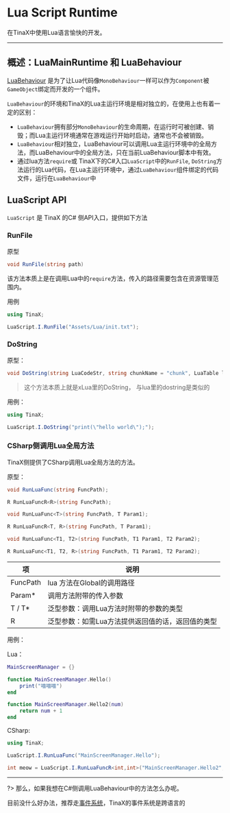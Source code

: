 # Lua Script Runtime

在TinaX中使用Lua语言愉快的开发。

-----

## 概述：LuaMainRuntime 和 LuaBehaviour

[LuaBehaviour](/api/system/lua_runtime/luabehaviour) 是为了让Lua代码像`MonoBehaviour`一样可以作为`Component`被`GameObject`绑定而开发的一个组件。

`LuaBehaviour`的环境和TinaX的Lua主运行环境是相对独立的，在使用上也有着一定的区别：

- `LuaBehaviour`拥有部分`MonoBehaviour`的生命周期，在运行时可被创建、销毁；而Lua主运行环境通常在游戏运行开始时启动，通常也不会被销毁。
- `LuaBehaviour`相对独立，LuaBehaviour可以调用Lua主运行环境中的全局方法，而LuaBehaviour中的全局方法，只在当前LuaBehaviour脚本中有效。
- 通过lua方法`require`或 TinaX下的C#入口`LuaScript`中的`RunFile`, `DoString`方法运行的Lua代码，在Lua主运行环境中，通过`LuaBehaviour`组件绑定的代码文件，运行在`LuaBehaviour`中


## LuaScript API

`LuaScript` 是 TinaX 的C# 侧API入口，提供如下方法

### RunFile

原型

``` csharp
void RunFile(string path)
```

该方法本质上是在调用Lua中的`require`方法，传入的路径需要包含在资源管理范围内。

用例

``` csharp
using TinaX;

LuaScript.I.RunFile("Assets/Lua/init.txt");
```

### DoString

原型：

``` csharp
void DoString(string LuaCodeStr, string chunkName = "chunk", LuaTable luaEnv = null);
```
> 这个方法本质上就是xLua里的DoString， 与lua里的dostring是类似的

用例：

``` csharp
using TinaX;

LuaScript.I.DoString("print(\"hello world\");");
```

### CSharp侧调用Lua全局方法

TinaX侧提供了CSharp调用Lua全局方法的方法。

原型：

``` csharp
void RunLuaFunc(string FuncPath);

R RunLuaFuncR<R>(string FuncPath);

void RunLuaFunc<T>(string FuncPath, T Param1);

R RunLuaFuncR<T, R>(string FuncPath, T Param1);

void RunLuaFunc<T1, T2>(string FuncPath, T1 Param1, T2 Param2);

R RunLuaFunc<T1, T2, R>(string FuncPath, T1 Param1, T2 Param2);
```

| 项  | 说明 |
|----|-----|
| FuncPath  | lua 方法在Global的调用路径                       |
| Param*    | 调用方法附带的传入参数                          |
| T / T*        | 泛型参数：调用Lua方法时附带的参数的类型           |
| R         | 泛型参数：如需Lua方法提供返回值的话，返回值的类型  |

<!-- 为了便于区分各个泛型的用途，带返回值的方法，结尾加了个“R”, -->

用例：

Lua： 

``` lua
MainScreenManager = {}

function MainScreenManager.Hello()
    print("喵喵喵")
end

function MainScreenManager.Hello2(num)
    return num + 1
end
```

CSharp:

``` csharp
using TinaX;

LuaScript.I.RunLuaFunc("MainScreenManager.Hello");

int meow = LuaScript.I.RunLuaFuncR<int,int>("MainScreenManager.Hello2", 666);
```


------

?> 那么，如果我想在C#侧调用LuaBehaviour中的方法怎么办呢。 

目前没什么好办法，推荐走[事件系统](system_event)，TinaX的事件系统是跨语言的